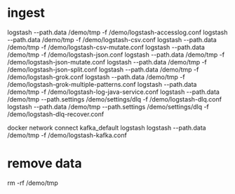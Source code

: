 # ingest
logstash --path.data /demo/tmp -f /demo/logstash-accesslog.conf
logstash --path.data /demo/tmp -f /demo/logstash-csv.conf
logstash --path.data /demo/tmp -f /demo/logstash-csv-mutate.conf
logstash --path.data /demo/tmp -f /demo/logstash-json.conf
logstash --path.data /demo/tmp -f /demo/logstash-json-mutate.conf
logstash --path.data /demo/tmp -f /demo/logstash-json-split.conf
logstash --path.data /demo/tmp -f /demo/logstash-grok.conf
logstash --path.data /demo/tmp -f /demo/logstash-grok-multiple-patterns.conf
logstash --path.data /demo/tmp -f /demo/logstash-log-java-service.conf
logstash --path.data /demo/tmp --path.settings /demo/settings/dlq -f /demo/logstash-dlq.conf
logstash --path.data /demo/tmp --path.settings /demo/settings/dlq -f /demo/logstash-dlq-recover.conf

docker network connect kafka_default logstash
logstash --path.data /demo/tmp -f /demo/logstash-kafka.conf

# remove data
rm -rf /demo/tmp
